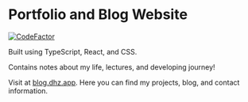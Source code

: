 # Portfolio and Blog Website

[![CodeFactor](https://www.codefactor.io/repository/github/dundeezhang/dundeezhangv4/badge)](https://www.codefactor.io/repository/github/dundeezhang/blogv2)

Built using TypeScript, React, and CSS.

Contains notes about my life, lectures, and developing journey!

Visit at [blog.dhz.app](blog.dhz.app). Here you can find my projects, blog, and contact information.
